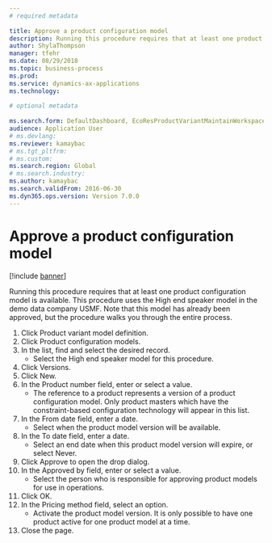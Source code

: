 ```yaml
--- 
# required metadata 
 
title: Approve a product configuration model
description: Running this procedure requires that at least one product configuration model is available. 
author: ShylaThompson
manager: tfehr 
ms.date: 08/29/2018
ms.topic: business-process 
ms.prod:  
ms.service: dynamics-ax-applications 
ms.technology:  
 
# optional metadata 
 
ms.search.form: DefaultDashboard, EcoResProductVariantMaintainWorkspace, PCProductConfigurationModelListPage, PCProductModelVersion, PCApproveProductModelVersion, HcmWorkerLookUp   
audience: Application User 
# ms.devlang:  
ms.reviewer: kamaybac
# ms.tgt_pltfrm:  
# ms.custom:  
ms.search.region: Global
# ms.search.industry: 
ms.author: kamaybac
ms.search.validFrom: 2016-06-30 
ms.dyn365.ops.version: Version 7.0.0 
---
```

# Approve a product configuration model

[!include [banner](../../includes/banner.md)]

Running this procedure requires that at least one product configuration model is available. This procedure uses the High end speaker model in the demo data company USMF. Note that this model has already been approved, but the procedure walks you through the entire process.

1. Click Product variant model definition.
2. Click Product configuration models.
3. In the list, find and select the desired record.
    * Select the High end speaker model for this procedure.  
4. Click Versions.
5. Click New.
6. In the Product number field, enter or select a value.
    * The reference to a product represents a version of a product configuration model. Only product masters which have the constraint-based configuration technology will appear in this list.  
7. In the From date field, enter a date.
    * Select when the product model version will be available.  
8. In the To date field, enter a date.
    * Select an end date when this product model version will expire, or select Never.  
9. Click Approve to open the drop dialog.
10. In the Approved by field, enter or select a value.
    * Select the person who is responsible for approving product models for use in operations.  
11. Click OK.
12. In the Pricing method field, select an option.
    * Activate the product model version. It is only possible to have one product active for one product model at a time.  
13. Close the page.

